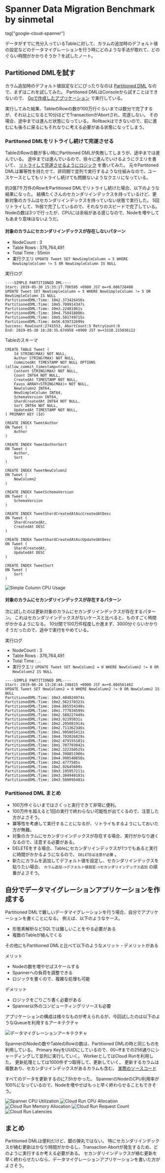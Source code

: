 # Spanner Data Migration Benchmark by sinmetal

tag["google-cloud-spanner"]

データがすでに充分入っているTableに対して、カラムの追加時のデフォルト値の設定などのデータマイグレーションを行う時にどのような手法が取れて、どのぐらい時間がかかりそうか？を試したノート。

## Partitioned DMLを試す

カラム追加時のデフォルト値設定などにぴったりなのは [Partitioned DML](https://cloud.google.com/spanner/docs/dml-partitioned) なので、まずはこれを試してみた。
Partitoned DMLはConsoleから試すことはできないので、 [Goで作成したアプリケーション](https://github.com/sinmetal/screwdriver) で実行している。

実行してみた結果、TableのRowの数が100万行ぐらいまでは数分で完了するが、それ以上になると10分ほどでTransactionがAbortされ、完遂しない。
その場合、途中までは進んだ状態になっている。
Rollbackはできないので、前に進むにも後ろに戻るにもそれなりに考える必要がある状態になってしまう。

### Partitoned DMLをリトライし続けて完遂させる

TableのRowの数が多い時にPartitoned DMLが失敗してしまうが、途中までは進んでいる。
途中までは進んでいるので、徐々に進んでいけるようにクエリを書いて、 [リトライして完遂させるようにロジック](https://github.com/sinmetal/screwdriver/blob/08c4728be1c469a84f39372a1dc8728f108522eb/main.go#L43) を書いてみた。
元々Partitoned DMLは冪等性を持たせて、非同期で並列で実行するような仕組みなので、ユースケースとしてもリトライし続けても問題ないようなクエリになっている。

約3億7千万件のRowをPartitioned DMLでリトライし続けた場合、以下のような結果になった。
結構たくさんのセカンダリインデックスを持っているけど、更新対象のカラムはセカンダリインデックスを持っていない状態で実行した。
5回リトライして、1h弱で完了しているので、それなりのスピードで完了している。
Nodeの数は3つで行ったが、CPUには余裕がある感じなので、Nodeを増やしてもあまり意味はないようだ。

#### 対象のカラムにセカンダリインデックスが存在しないパターン

* NodeCount : 3
* Table Rows : 376,764,491
* Total Time : 55min
* 実行クエリ `UPDATE Tweet SET NewSimpleColumn = 5 WHERE NewSimpleColumn != 5 OR NewSimpleColumn IS NULL`

実行ログ

```
----SIMPLE PARTITIONED DML----
Start: 2019-05-30 15:33:17.706595 +0900 JST m=+0.006728408
UPDATE Tweet SET NewSimpleColumn = 5 WHERE NewSimpleColumn != 5 OR NewSimpleColumn IS NULL
PartitionedDML:Time: 10m2.373426456s
PartitionedDML:Time: 10m5.709914347s
PartitionedDML:Time: 10m3.22481861s
PartitionedDML:Time: 10m4.758418806s
PartitionedDML:Time: 10m5.501749715s
PartitionedDML:Time: 4m56.639732699s
Success: RowCount:2741553, AbortCount:5 RetryCount:0
End: 2019-05-30 16:28:35.674958 +0900 JST m=+3318.215036112
```

Tableのスキーマ

```
CREATE TABLE Tweet (
    Id STRING(MAX) NOT NULL,
    Author STRING(MAX) NOT NULL,
    CommitedAt TIMESTAMP NOT NULL OPTIONS (allow_commit_timestamp=true),
    Content STRING(MAX) NOT NULL,
    Count INT64 NOT NULL,
    CreatedAt TIMESTAMP NOT NULL,
    Favos ARRAY<STRING(MAX)> NOT NULL,
    NewColumn2 INT64,
    NewSimpleColumn INT64,
    SchemaVersion INT64,
    ShardCreatedAt INT64 NOT NULL,
    Sort INT64 NOT NULL,
    UpdatedAt TIMESTAMP NOT NULL,
) PRIMARY KEY (Id)

CREATE INDEX TweetAuthor 
ON Tweet (
    Author
)

CREATE INDEX TweetAuthorSort 
ON Tweet (
    Author,
    Sort
)

CREATE INDEX TweetNewColumn2 
ON Tweet (
    NewColumn2
)

CREATE INDEX TweetSchemaVersion 
ON Tweet (
    SchemaVersion
)

CREATE INDEX TweetShardCreatedAtAscCreatedAtDesc 
ON Tweet (
    ShardCreatedAt,
    CreatedAt DESC
)

CREATE INDEX TweetShardCreatedAtAscUpdatedAtDesc 
ON Tweet (
    ShardCreatedAt,
    UpdatedAt DESC
)

CREATE INDEX TweetSort 
ON Tweet (
    Sort
)
```

![Simple Column CPU Usage](simple-column-node3.png "Simple Column CPU Usage")

#### 対象のカラムにセカンダリインデックスが存在するパターン

次に試したのは更新対象のカラムにセカンダリインデックスが存在するパターン。
これはセカンダリインデックスがないケースと比べると、ものすごく時間がかかるようになる。
10分間で100万件程度しか進まず、3000分ぐらいかかりそうだったので、途中で実行をやめている。

実行ログ

* NodeCount : 3
* Table Rows : 376,764,491
* Total Time : ...
* 実行クエリ `UPDATE Tweet SET NewColumn2 = 0 WHERE NewColumn2 != 0 OR NewColumn2 IS NULL`

```
----SIMPLE PARTITIONED DML----
Start: 2019-06-24 13:28:44.198415 +0900 JST m=+0.004561462
UPDATE Tweet SET NewColumn2 = 0 WHERE NewColumn2 != 0 OR NewColumn2 IS NULL
PartitionedDML:Time: 10m3.404024974s
PartitionedDML:Time: 10m2.562370323s
PartitionedDML:Time: 10m4.885554348s
PartitionedDML:Time: 10m1.777834599s
PartitionedDML:Time: 10m2.580227449s
PartitionedDML:Time: 10m3.92195031s
PartitionedDML:Time: 10m2.295081914s
PartitionedDML:Time: 10m2.711362346s
PartitionedDML:Time: 10m1.995865412s
PartitionedDML:Time: 10m4.702026829s
PartitionedDML:Time: 10m2.479155181s
PartitionedDML:Time: 10m1.707703942s
PartitionedDML:Time: 10m2.322350525s
PartitionedDML:Time: 10m4.398851906s
PartitionedDML:Time: 10m4.990540858s
PartitionedDML:Time: 10m2.4777585s
PartitionedDML:Time: 10m2.92645609s
PartitionedDML:Time: 10m3.195957211s
PartitionedDML:Time: 10m3.384940183s
PartitionedDML:Time: 10m3.500095481s
```

### Partitioned DML まとめ

* 100万件ぐらいまではさくっと実行できて非常に便利。
* 100万件を超えると1回の実行で終わらない可能性が出てくるので、注意した方がよさそう。
* 冪等性を考慮して実行することになるが、リトライもするようにしておいた方が無難。
* 対象のカラムにセカンダリインデックスが存在する場合、実行がかなり遅くなるので、注意する必要がある。
* DELETEをする場合、Tableにセカンダリインデックスが1つでもあると実行に時間がかかるようになるので、 `DELETEは注意が必要` 。
* 新たにカラムを追加してデフォルト値を設定し、セカンダリインデックスを貼りたい場合、 `カラム追加->デフォルト値設定->セカンダリインデックス追加` の順番がよさそう。

## 自分でデータマイグレーションアプリケーションを作成する

Partitioned DMLで難しいデータマイグレーションを行う場合、自分でアプリケーションを書くことになる。
例えば、以下のようなケース。

* 形態素解析などSQLでは難しいことをやる必要がある
* 複数のTableが絡んでくる

その他にもPartitioned DMLと比べて以下のようなメリット・デメリットがある

メリット

* Nodeの数を増やせばスケールする
* Spannerへの負荷を調整できる
* ロジックを書くので、複雑な処理も可能

デメリット

* ロジックをごりごり書く必要がある
* Spanner以外のコンピューティングリソースも必要

アプリケーションの構成は様々なものが考えられるが、今回試したのは以下のようなQueueを利用するアーキテクチャ

![データマイグレーションアーキテクチャ](datamigration-architecture.png "データマイグレーションアーキテクチャ")

SpannerのNodeの数やTableのRowの数は、Partitioned DMLの時と同じものを利用している。
Primary KeyをUUIDにしているので、00~ffまでの256通りにシャーディングして並列に実行していく。
WorkerとしてはCloud Runを利用した。
更新処理としては1000件ずつ取得して、更新していく。
更新するカラムは複数あり、セカンダリインデックスがあるカラムも含む。 [実際のソースコード](https://github.com/sinmetal/gatling-nail-gun/blob/8c5e8fcc61ed468f4402f0344b5e0538c3410b2c/fire_api.go#L103)

すべてのデータを更新するのに7.5hかかった。
SpannerのNodeのCPU利用率が100%になっているので、Nodeを増やせばもっと早く終わらせることもできそう。

![Spanner CPU Utilization](datamigration-app-spanner-cpu-utilization.png "Spanner CPU Utilization")
![Cloud Run CPU Allocation](datamigration-app-run-cpu-allocation.png "Cloud Run CPU Allocation")
![Cloud Run Memory Allocation](datamigration-app-run-memory-allocation.png "Cloud Run Memory Allocation")
![Cloud Run Request Count](datamigration-app-run-request-count.png "Cloud Run Request Count")
![Cloud Run Latencies](datamigration-app-run-latencies.png "Cloud Run Latencies")

## まとめ

Partitioned DMLは便利だけど、銀の弾丸ではない。
特にセカンダリインデックスが絡む更新はかなり時間がかかるし、Transaction Abortが発生するため、どのように実行するか考える必要がある。
セカンダリインデックスが絡む更新を早く終わらせたいなら、データマイグレーションアプリケーションを書いた方がよさそう。